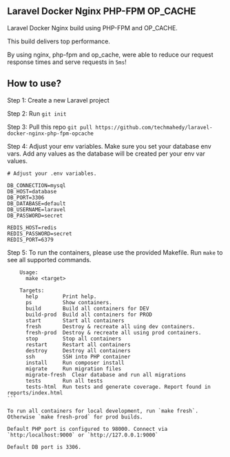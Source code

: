 
## Laravel Docker Nginx PHP-FPM OP_CACHE

Laravel Docker Nginx build using PHP-FPM and OP_CACHE.

This build delivers top performance.

By using nginx, php-fpm and op_cache, were able to reduce our request response times and serve requests in `5ms`!

## How to use?

Step 1: Create a new Laravel project

Step 2: Run `git init`

Step 3: Pull this repo `git pull https://github.com/techmahedy/laravel-docker-nginx-php-fpm-opcache`

Step 4: Adjust your env variables. Make sure you set your database env vars. Add any values as the database will be created per your env var values.
````
# Adjust your .env variables.

DB_CONNECTION=mysql
DB_HOST=database
DB_PORT=3306
DB_DATABASE=default
DB_USERNAME=laravel
DB_PASSWORD=secret

REDIS_HOST=redis
REDIS_PASSWORD=secret
REDIS_PORT=6379
````

Step 5:
    To run the containers, please use the provided Makefile. Run `make` to see all supported commands.
````
    Usage:
      make <target>

    Targets:
      help        Print help.
      ps          Show containers.
      build       Build all containers for DEV
      build-prod  Build all containers for PROD
      start       Start all containers
      fresh       Destroy & recreate all uing dev containers.
      fresh-prod  Destroy & recreate all using prod containers.
      stop        Stop all containers
      restart     Restart all containers
      destroy     Destroy all containers
      ssh         SSH into PHP container
      install     Run composer install
      migrate     Run migration files
      migrate-fresh  Clear database and run all migrations
      tests       Run all tests
      tests-html  Run tests and generate coverage. Report found in reports/index.html
```

To run all containers for local development, run `make fresh`. Otherwise `make fresh-prod` for prod builds.

Default PHP port is configured to 98000. Connect via `http:/localhost:9000` or `http://127.0.0.1:9000`

Default DB port is 3306.



